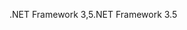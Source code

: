 <span data-ttu-id="a3ce9-101">.NET Framework 3,5</span><span class="sxs-lookup"><span data-stu-id="a3ce9-101">.NET Framework 3.5</span></span>